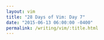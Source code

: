 ```yaml
---
layout: vim
title: "28 Days of Vim: Day 7"
date: "2015-06-13 06:00:00 -0400"
permalink: /writing/vim/:title.html
---
```


